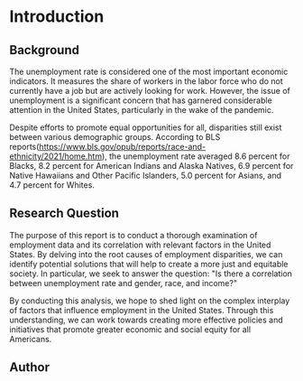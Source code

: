 # Introduction
## Background
The unemployment rate is considered one of the most important economic indicators. It measures the share of workers in the labor force who do not currently have a job but are actively looking for work. However, the issue of unemployment is a significant concern that has garnered considerable attention in the United States, particularly in the wake of the pandemic. 

Despite efforts to promote equal opportunities for all, disparities still exist between various demographic groups. According to BLS reports(https://www.bls.gov/opub/reports/race-and-ethnicity/2021/home.htm), the unemployment rate averaged 8.6 percent for Blacks, 8.2 percent for American Indians and Alaska Natives, 6.9 percent for Native Hawaiians and Other Pacific Islanders, 5.0 percent for Asians, and 4.7 percent for Whites. 
## Research Question
The purpose of this report is to conduct a thorough examination of employment data and its correlation with relevant factors in the United States. By delving into the root causes of employment disparities, we can identify potential solutions that will help to create a more just and equitable society. In particular, we seek to answer the question: "Is there a correlation between unemployment rate and gender, race, and income?"

By conducting this analysis, we hope to shed light on the complex interplay of factors that influence employment in the United States. Through this understanding, we can work towards creating more effective policies and initiatives that promote greater economic and social equity for all Americans.

## Author